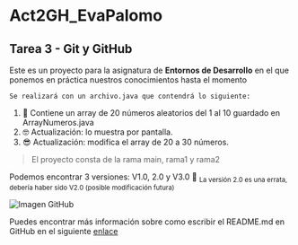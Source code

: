 # Act2GH_EvaPalomo
## Tarea 3 - Git y GitHub 

Este es un proyecto para la asignatura de **Entornos de Desarrollo** en el que ponemos en práctica nuestros conocimientos hasta el momento
```
Se realizará con un archivo.java que contendrá lo siguiente:
```
1. :slightly_smiling_face: Contiene un array de 20 números aleatorios del 1 al 10 guardado en ArrayNumeros.java
2. :nerd_face: Actualización: lo muestra por pantalla.
3. :sunglasses: Actualización: modifica el array de 20 a 30 números.

> El proyecto consta de la rama main, rama1 y rama2 

Podemos encontrar 3 versiones: V1.0, 2.0 y V3.0 :dizzy:
<sub>La versión 2.0 es una errata, debería haber sido V2.0 (posible modificación futura)</sub>



![Imagen GitHub](https://marketing4ecommerce.net/wp-content/uploads/2018/06/GitHub-logo-2-imagen.jpg)

Puedes encontrar más información sobre como escribir el README.md en GitHub en el siguiente [enlace](https://docs.github.com/es/get-started/writing-on-github/getting-started-with-writing-and-formatting-on-github/about-writing-and-formatting-on-github)
